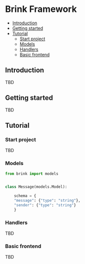 # Brink Framework

- [Introduction](#introduction)
- [Getting started](#getting-started)
- [Tutorial](#tutorial)
    - [Start project](#start-project)
    - [Models](#models)
    - [Handlers](#handlers)
    - [Basic frontend](#basic-frontend)

## Introduction
TBD

## Getting started
TBD

## Tutorial
### Start project
TBD

### Models

```python
from brink import models


class Message(models.Model):

    schema = {
	"message": {"type": "string"},
	"sender": {"type": "string"}
    }
```

### Handlers
TBD

### Basic frontend
TBD

